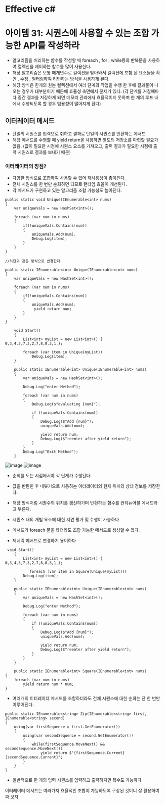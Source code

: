# Effective c# 

# 아이템 31: 시퀀스에 사용할 수 있는 조합 가능한 API를 작성하라

- 알고리즘을 처리하는 함수를 작성할 때 foreach , for , while등의 반복문을 사용하여 컬렉션을 제어하는 함수를 많이 사용한다.
- 해당 알고리즘은 보통 매개변수로 컬렉션을 받아와서 컬렉션에 포함 된 요소들을 확인 , 수정 , 필터링하여 리턴하는 방식을 사용하게 된다.
- 해당 방식은 한개의 원본 컬렉션에서 여러 단계의 작업을 수행 한 후에 결과물이 나오는 경우가 대부분이기 때문에 효율성 측면에서 문제가 있다.
(각 단계를 거칠때마다 중간 결과를 저장하게 되면 메모리 관리에서 효율적이지 못하며 한 개의 루프 내에서 수행되도록 할 경우 범용성이 떨어지게 된다)

## 이터레이터 메서드

- 단일의 시퀀스를 입력으로 취하고 결과로 단일의 시퀀스를 반환하는 메서드
- 해당 메서드를 수행할 때 yield return을 사용하면 별도의 저장소를 마련할 필요가 없음.
(값이 필요한 시점에 시퀀스 요소를 가져오고, 출력 결과가 필요한 시점에 출력 시퀀스로 결과를 보내기 때문)

### 이터레이터의 장점?
- 다양한 방식으로 조합하여 사용할 수 있어 재사용성이 좋아진다.
- 전체 시퀀스를 한 번만 순회하면 되므로 런타임 효율이 개선된다.
- 각 메서드가 구현하고 있는 알고리즘 조합 가능성도 높아진다.

```
public static void Unique(IEnumerable<int> nums)
{
    var uniqueVals = new HashSet<int>();

    foreach (var num in nums)
    {
        if(!uniqueVals.Contains(num))
        {
            uniqueVals.Add(num);
            Debug.Log(item);
        }
    }
}

//하단과 같은 방식으로 변경한다

public static IEnumerable<int> Unique(IEnumerable<int> nums)
{
    var uniqueVals = new HashSet<int>();

    foreach (var num in nums)
    {
        if(!uniqueVals.Contains(num))
        {
            uniqueVals.Add(num);
             yield return num;
        }
    }
}
```

```
    void Start()
    {
        List<int> myList = new List<int>() { 0,3,4,5,7,3,2,7,8,0,3,1,};

        foreach (var item in Unique(myList))
            Debug.Log(item);
    }

    public static IEnumerable<int> Unique(IEnumerable<int> nums)
    {
        var uniqueVals = new HashSet<int>();

        Debug.Log("enter Method");

        foreach (var num in nums)
        {
            Debug.Log($"evaluating {num}");

            if (!uniqueVals.Contains(num))
            {
                Debug.Log($"Add {num}");
                uniqueVals.Add(num);
   
                yield return num;
                Debug.Log($"reenter after yield return");
            }
        }
        Debug.Log("Exit Method");
    }
```

![image](https://github.com/93YoungBin/Effective_C_Sharp_Study/assets/32691585/b14cb9aa-e0ac-4dd3-ab64-0c30887fa136)
![image](https://github.com/93YoungBin/Effective_C_Sharp_Study/assets/32691585/e1f5abc3-2ed4-4fb4-9904-550033a6025d)

- 순회를 도는 시점에서야 각 단계가 수행된다.
- 값을 반환한 후 내붖거으로 사용하는 이터레이터의 현재 위치와 상태 정보를 저장한다.
- 해당 방식처럼 시퀀수의 위치를 갱신하가며 반환하는 함수를 컨티뉴어블 메서드라고 부른다.

- 시퀀스 내의 개별 요소에 대한 지연 평가 및 수행이 가능하다
- 메서드가 foreach 문을 타더라도 조합 가능한 메서드로 생성할 수 있다.
- 제네릭 메서드로 변경하기 용이하다

```
 void Start()
    {
        List<int> myList = new List<int>() { 0,3,4,5,7,3,2,7,8,0,3,1,};

           foreach (var item in Square(Unique(myList)))
        Debug.Log(item);
    }

    public static IEnumerable<int> Unique(IEnumerable<int> nums)
    {
        var uniqueVals = new HashSet<int>();

        Debug.Log("enter Method");

        foreach (var num in nums)
        {
            if (!uniqueVals.Contains(num))
            {
                Debug.Log($"Add {num}");
                uniqueVals.Add(num);
   
                yield return num;
                Debug.Log($"reenter after yield return");
            }
        }
    }

    public static IEnumerable<int> Square(IEnumerable<int> nums)
{
    foreach (var num in nums)
        yield return num * num;
}
```
- 여러개의 이터레이터 메서드를 조합하더라도 전체 시퀀스에 대한 순회는 단 한 번만 이루어진다.


```
public static IEnumerable<string> Zip(IEnumerable<string> first, IEnumerable<string> second)
{
    using(var firstSequence = first.GetEnumerator())
    {
        using(var secondSequence = second.GetEnumerator())
        {
            while(firstSequence.MoveNext() && secondSequence.MoveNext())
                yield return $"{firstSequence.Current} {secondSequence.Current}";
        }
    }
}
```

- 일반적으로 한 개의 입력 시퀀스를 입력하고 출력하지면 복수도 가능하다

이터레이터 메서드는 여러가지 효율적인 조합이 가능하도록 구상된 것이니 잘 활용하여 짜 보자
